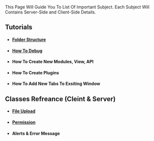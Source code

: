 This Page Will Guide You To List Of Important Subject.
Each Subject Will Contains Server-Side and Client-Side Details.

## Tutorials 
* #### [Folder Structure](Folder-Structure)
* #### [How To Debug](How-To-Debug)
* #### How To Create New Modules, View, API 
* #### How To Create Plugins
* #### How To Add New Tabs To Exsiting Window 

## Classes Refreance  (Cleint & Server)
* #### [File Upload](File-Upload)
* #### [Permission](Permission)
* #### Alerts & Error Message
